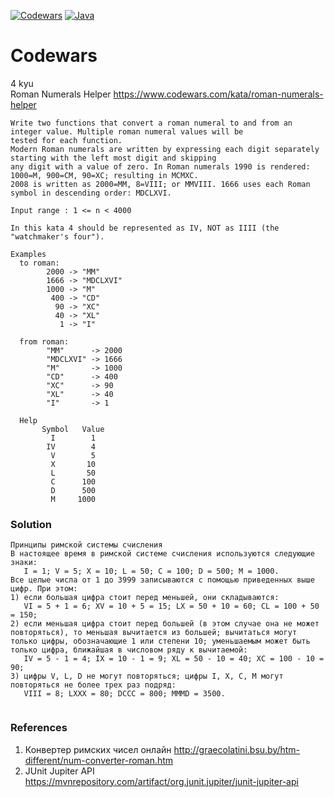 [![Codewars](https://img.shields.io/badge/Codewars-000000??style=for-the-badge&logo=Codewars&logoColor=B1361E)](https://www.codewars.com/)
[![Java](https://img.shields.io/badge/Java-E43222??style=for-the-badge&logo=java&logoColor=FFFFFF)](https://java.com/)

# Codewars
4 kyu <br>
Roman Numerals Helper https://www.codewars.com/kata/roman-numerals-helper
```
Write two functions that convert a roman numeral to and from an integer value. Multiple roman numeral values will be 
tested for each function.
Modern Roman numerals are written by expressing each digit separately starting with the left most digit and skipping 
any digit with a value of zero. In Roman numerals 1990 is rendered: 1000=M, 900=CM, 90=XC; resulting in MCMXC. 
2008 is written as 2000=MM, 8=VIII; or MMVIII. 1666 uses each Roman symbol in descending order: MDCLXVI.

Input range : 1 <= n < 4000

In this kata 4 should be represented as IV, NOT as IIII (the "watchmaker's four").

Examples
  to roman:
        2000 -> "MM"
        1666 -> "MDCLXVI"
        1000 -> "M"
         400 -> "CD"
          90 -> "XC"
          40 -> "XL"
           1 -> "I"

  from roman:
        "MM"      -> 2000
        "MDCLXVI" -> 1666
        "M"       -> 1000
        "CD"      -> 400
        "XC"      -> 90
        "XL"      -> 40
        "I"       -> 1

  Help
       Symbol   Value
         I	      1
        IV	      4
         V	      5
         X	     10
         L	     50
         C	    100
         D	    500
         M	   1000
```
### Solution
```
Принципы римской системы счисления
В настоящее время в римской системе счисления используются следующие знаки:
   I = 1; V = 5; X = 10; L = 50; C = 100; D = 500; M = 1000.
Все целые числа от 1 до 3999 записываются с помощью приведенных выше цифр. При этом:
1) если большая цифра стоит перед меньшей, они складываются:
   VI = 5 + 1 = 6; XV = 10 + 5 = 15; LX = 50 + 10 = 60; CL = 100 + 50 = 150;
2) если меньшая цифра стоит перед большей (в этом случае она не может повторяться), то меньшая вычитается из большей; вычитаться могут только цифры, обозначающие 1 или степени 10; уменьшаемым может быть только цифра, ближайшая в числовом ряду к вычитаемой:
   IV = 5 - 1 = 4; IX = 10 - 1 = 9; XL = 50 - 10 = 40; XC = 100 - 10 = 90;
3) цифры V, L, D не могут повторяться; цифры I, X, C, M могут повторяться не более трех раз подряд:
   VIII = 8; LXXX = 80; DCCC = 800; MMMD = 3500.
   
```
### References
1. Конвертер римских чисел онлайн http://graecolatini.bsu.by/htm-different/num-converter-roman.htm 
2. JUnit Jupiter API https://mvnrepository.com/artifact/org.junit.jupiter/junit-jupiter-api
